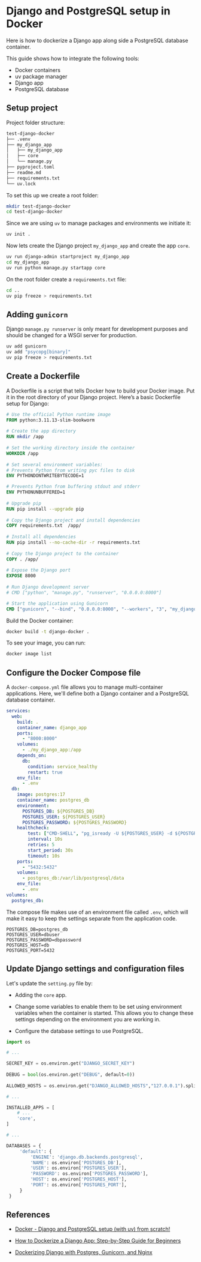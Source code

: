 # Django and PostgreSQL setup in Docker

Here is how to dockerize a Django app along side a PostgreSQL database container.

This guide shows how to integrate the following tools:

- Docker containers
- uv package manager
- Django app
- PostgreSQL database


## Setup project

Project folder structure:

```bash
test-django-docker
├── .venv
├── my_django_app
│   ├── my_django_app
│   ├── core
│   └── manage.py
├── pyproject.toml
├── readme.md
├── requirements.txt
└── uv.lock
```

To set this up we create a root folder:

```bash
mkdir test-django-docker
cd test-django-docker
```

Since we are using `uv` to manage packages and environments we initiate it:

```bash
uv init .
```

Now lets create the Django project `my_django_app` and create the app `core`.

```bash
uv run django-admin startproject my_django_app
cd my_django_app
uv run python manage.py startapp core
```

On the root folder create a `requirements.txt` file:

```bash
cd ..
uv pip freeze > requirements.txt
```


## Adding `gunicorn`

Django `manage.py runserver` is only meant for development purposes and should be changed for a WSGI server for production.

```bash
uv add gunicorn
uv add "psycopg[binary]"
uv pip freeze > requirements.txt
```


## Create a Dockerfile

A Dockerfile is a script that tells Docker how to build your Docker image. Put it in the root directory of your Django project. Here’s a basic Dockerfile setup for Django:

```dockerfile
# Use the official Python runtime image
FROM python:3.11.13-slim-bookworm
 
# Create the app directory
RUN mkdir /app
 
# Set the working directory inside the container
WORKDIR /app
 
# Set several environment variables:
# Prevents Python from writing pyc files to disk
ENV PYTHONDONTWRITEBYTECODE=1

# Prevents Python from buffering stdout and stderr
ENV PYTHONUNBUFFERED=1 
 
# Upgrade pip
RUN pip install --upgrade pip 
 
# Copy the Django project and install dependencies
COPY requirements.txt  /app/
 
# Install all dependencies 
RUN pip install --no-cache-dir -r requirements.txt
 
# Copy the Django project to the container
COPY . /app/
 
# Expose the Django port
EXPOSE 8000
 
# Run Django development server
# CMD ["python", "manage.py", "runserver", "0.0.0.0:8000"]

# Start the application using Gunicorn
CMD ["gunicorn", "--bind", "0.0.0.0:8000", "--workers", "3", "my_django_app.wsgi:application"]
```

Build the Docker container:

```bash
docker build -t django-docker .
```

To see your image, you can run:

```bash
docker image list
```


## Configure the Docker Compose file

A `docker-compose.yml` file allows you to manage multi-container applications. Here, we'll define both a Django container and a PostgreSQL database container.

```yaml
services:
  web:
    build: .
    container_name: django_app
    ports:
      - "8000:8000"
    volumes:
      - ./my_django_app:/app
    depends_on:
      db:
        condition: service_healthy
        restart: true
    env_file:
      - .env
  db:
    image: postgres:17
    container_name: postgres_db
    environment:
      POSTGRES_DB: ${POSTGRES_DB}
      POSTGRES_USER: ${POSTGRES_USER}
      POSTGRES_PASSWORD: ${POSTGRES_PASSWORD}
    healthcheck:
        test: ["CMD-SHELL", "pg_isready -U ${POSTGRES_USER} -d ${POSTGRES_DB}"]
        interval: 10s
        retries: 5
        start_period: 30s
        timeout: 10s
    ports:
      - "5432:5432"
    volumes:
      - postgres_db:/var/lib/postgresql/data
    env_file:
      - .env
volumes:
  postgres_db:
```

The compose file makes use of an environment file called `.env`, which will make it easy to keep the settings separate from the application code.

```
POSTGRES_DB=postgres_db
POSTGRES_USER=dbuser
POSTGRES_PASSWORD=dbpassword
POSTGRES_HOST=db
POSTGRES_PORT=5432
```


## Update Django settings and configuration files

Let's update the `setting.py` file by:

- Adding the `core` app. 

- Change some variables to enable them to be set using environment variables when the container is started. This allows you to change these settings depending on the environment you are working in.

- Configure the database settings to use PostgreSQL.

```python
import os

# ...

SECRET_KEY = os.environ.get("DJANGO_SECRET_KEY")
 
DEBUG = bool(os.environ.get("DEBUG", default=0))
 
ALLOWED_HOSTS = os.environ.get("DJANGO_ALLOWED_HOSTS","127.0.0.1").split(",")

# ... 

INSTALLED_APPS = [
    # ...
    'core',
]

# ... 

DATABASES = {
     'default': {
         'ENGINE': 'django.db.backends.postgresql',
         'NAME': os.environ['POSTGRES_DB'],
         'USER': os.environ['POSTGRES_USER'],
         'PASSWORD': os.environ['POSTGRES_PASSWORD'],
         'HOST': os.environ['POSTGRES_HOST'],
         'PORT': os.environ['POSTGRES_PORT'],
     }
 }
```





## References

- [Docker - Django and PostgreSQL setup (with uv) from scratch!](https://www.youtube.com/watch?v=37aNpE-9dD4)

- [How to Dockerize a Django App: Step-by-Step Guide for Beginners](https://www.docker.com/blog/how-to-dockerize-django-app/)

- [Dockerizing Django with Postgres, Gunicorn, and Nginx](https://testdriven.io/blog/dockerizing-django-with-postgres-gunicorn-and-nginx/)